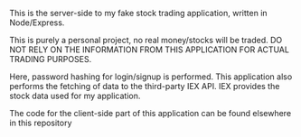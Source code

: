 This is the server-side to my fake stock trading application, written in Node/Express.

This is purely a personal project, no real money/stocks will be traded. DO NOT RELY ON THE INFORMATION FROM THIS APPLICATION FOR ACTUAL TRADING PURPOSES.

Here, password hashing for login/signup is performed. This application also performs the fetching of data to the third-party IEX API. IEX provides the stock data used for my application.

The code for the client-side part of this application can be found elsewhere in this repository